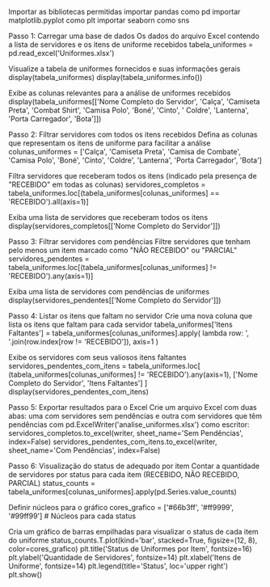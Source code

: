 Importar as bibliotecas permitidas
importar pandas como pd importar matplotlib.pyplot como plt importar seaborn como sns

Passo 1: Carregar uma base de dados
Os dados do arquivo Excel contendo a lista de servidores e os itens de uniforme recebidos
tabela_uniformes = pd.read_excel('Uniformes.xlsx')

Visualize a tabela de uniformes fornecidos e suas informações gerais
display(tabela_uniformes) display(tabela_uniformes.info())

Exibe as colunas relevantes para a análise de uniformes recebidos
display(tabela_uniformes[['Nome Completo do Servidor', 'Calça', 'Camiseta Preta', 'Combat Shirt', 'Camisa Polo', 'Boné', 'Cinto', ' Coldre', 'Lanterna', 'Porta Carregador', 'Bota']])

Passo 2: Filtrar servidores com todos os itens recebidos
Defina as colunas que representam os itens de uniforme para facilitar a análise
colunas_uniformes = ['Calça', 'Camiseta Preta', 'Camisa de Combate', 'Camisa Polo', 'Boné', 'Cinto', 'Coldre', 'Lanterna', 'Porta Carregador', 'Bota']

Filtra servidores que receberam todos os itens (indicado pela presença de "RECEBIDO" em todas as colunas)
servidores_completos = tabela_uniformes.loc[(tabela_uniformes[colunas_uniformes] == 'RECEBIDO').all(axis=1)]

Exiba uma lista de servidores que receberam todos os itens
display(servidores_completos[['Nome Completo do Servidor']])

Passo 3: Filtrar servidores com pendências
Filtre servidores que tenham pelo menos um item marcado como "NÃO RECEBIDO" ou "PARCIAL"
servidores_pendentes = tabela_uniformes.loc[(tabela_uniformes[colunas_uniformes] != 'RECEBIDO').any(axis=1)]

Exiba uma lista de servidores com pendências de uniformes
display(servidores_pendentes[['Nome Completo do Servidor']])

Passo 4: Listar os itens que faltam no servidor
Crie uma nova coluna que lista os itens que faltam para cada servidor
tabela_uniformes['Itens Faltantes'] = tabela_uniformes[colunas_uniformes].apply( lambda row: ', '.join(row.index[row != 'RECEBIDO']), axis=1 )

Exibe os servidores com seus valiosos itens faltantes
servidores_pendentes_com_itens = tabela_uniformes.loc[ (tabela_uniformes[colunas_uniformes] != 'RECEBIDO').any(axis=1), ['Nome Completo do Servidor', 'Itens Faltantes'] ] display(servidores_pendentes_com_itens)

Passo 5: Exportar resultados para o Excel
Crie um arquivo Excel com duas abas: uma com servidores sem pendências e outra com servidores que têm pendências
com pd.ExcelWriter('analise_uniformes.xlsx') como escritor: servidores_completos.to_excel(writer, sheet_name='Sem Pendências', index=False) servidores_pendentes_com_itens.to_excel(writer, sheet_name='Com Pendências', index=False)

Passo 6: Visualização do status de adequado por item
Contar a quantidade de servidores por status para cada item (RECEBIDO, NÃO RECEBIDO, PARCIAL)
status_counts = tabela_uniformes[colunas_uniformes].apply(pd.Series.value_counts)

Definir núcleos para o gráfico
cores_grafico = ['#66b3ff', '#ff9999', '#99ff99'] # Núcleos para cada status

Cria um gráfico de barras empilhadas para visualizar o status de cada item do uniforme
status_counts.T.plot(kind='bar', stacked=True, figsize=(12, 8), color=cores_grafico) plt.title('Status de Uniformes por Item', fontsize=16) plt.ylabel('Quantidade de Servidores', fontsize=14) plt.xlabel('Itens de Uniforme', fontsize=14) plt.legend(title='Status', loc='upper right') plt.show()
